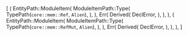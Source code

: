 [
    (
        EntityPath::ModuleItem(
            ModuleItemPath::Type(
                TypePath(`core::mem::Ref`, `Alien`),
            ),
        ),
        Err(
            Derived(
                DeclError,
            ),
        ),
    ),
    (
        EntityPath::ModuleItem(
            ModuleItemPath::Type(
                TypePath(`core::mem::RefMut`, `Alien`),
            ),
        ),
        Err(
            Derived(
                DeclError,
            ),
        ),
    ),
]